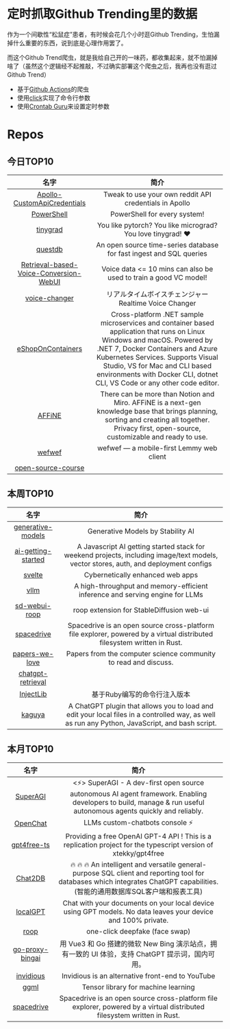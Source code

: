 # 定时抓取Github Trending里的数据

作为一个间歇性“松鼠症”患者，有时候会花几个小时逛Github Trending，生怕漏掉什么重要的东西，说到底是心理作用罢了。

而这个Github Trend爬虫，就是我给自己开的一味药，都收集起来，就不怕漏掉啥了（虽然这个逻辑经不起推敲，不过确实部署这个爬虫之后，我再也没有逛过Github Trend）

* 基于[Github Actions](https://docs.github.com/en/actions)的爬虫
* 使用[click](https://github.com/pallets/click)实现了命令行参数
* 使用[Crontab Guru](https://crontab.guru/)来设置定时参数

# Repos
## 今日TOP10 
<!-- START OF DAILY_TOP10_REPOS -->
| 名字 | 简介 |
| :----: | :----: |
| [Apollo-CustomApiCredentials](https://github.com/EthanArbuckle/Apollo-CustomApiCredentials) | Tweak to use your own reddit API credentials in Apollo |
| [PowerShell](https://github.com/PowerShell/PowerShell) | PowerShell for every system! |
| [tinygrad](https://github.com/geohot/tinygrad) | You like pytorch? You like micrograd? You love tinygrad! ❤️ |
| [questdb](https://github.com/questdb/questdb) | An open source time-series database for fast ingest and SQL queries |
| [Retrieval-based-Voice-Conversion-WebUI](https://github.com/RVC-Project/Retrieval-based-Voice-Conversion-WebUI) | Voice data <= 10 mins can also be used to train a good VC model! |
| [voice-changer](https://github.com/w-okada/voice-changer) | リアルタイムボイスチェンジャー Realtime Voice Changer |
| [eShopOnContainers](https://github.com/dotnet-architecture/eShopOnContainers) | Cross-platform .NET sample microservices and container based application that runs on Linux Windows and macOS. Powered by .NET 7, Docker Containers and Azure Kubernetes Services. Supports Visual Studio, VS for Mac and CLI based environments with Docker CLI, dotnet CLI, VS Code or any other code editor. |
| [AFFiNE](https://github.com/toeverything/AFFiNE) | There can be more than Notion and Miro. AFFiNE is a next-gen knowledge base that brings planning, sorting and creating all together. Privacy first, open-source, customizable and ready to use. |
| [wefwef](https://github.com/aeharding/wefwef) | wefwef — a mobile-first Lemmy web client |
| [open-source-course](https://github.com/WeMakeDevs/open-source-course) |  |
<!-- END OF DAILY_TOP10_REPOS -->

## 本周TOP10
<!-- START OF WEEKLY_TOP10_REPOS -->
| 名字 | 简介 |
| :----: | :----: |
| [generative-models](https://github.com/Stability-AI/generative-models) | Generative Models by Stability AI |
| [ai-getting-started](https://github.com/a16z-infra/ai-getting-started) | A Javascript AI getting started stack for weekend projects, including image/text models, vector stores, auth, and deployment configs |
| [svelte](https://github.com/sveltejs/svelte) | Cybernetically enhanced web apps |
| [vllm](https://github.com/vllm-project/vllm) | A high-throughput and memory-efficient inference and serving engine for LLMs |
| [sd-webui-roop](https://github.com/s0md3v/sd-webui-roop) | roop extension for StableDiffusion web-ui |
| [spacedrive](https://github.com/spacedriveapp/spacedrive) | Spacedrive is an open source cross-platform file explorer, powered by a virtual distributed filesystem written in Rust. |
| [papers-we-love](https://github.com/papers-we-love/papers-we-love) | Papers from the computer science community to read and discuss. |
| [chatgpt-retrieval](https://github.com/techleadhd/chatgpt-retrieval) |  |
| [InjectLib](https://github.com/QiuChenlyOpenSource/InjectLib) | 基于Ruby编写的命令行注入版本 |
| [kaguya](https://github.com/ykdojo/kaguya) | A ChatGPT plugin that allows you to load and edit your local files in a controlled way, as well as run any Python, JavaScript, and bash script. |
<!-- END OF WEEKLY_TOP10_REPOS -->

## 本月TOP10
<!-- START OF MONTHLY_TOP10_REPOS -->
| 名字 | 简介 |
| :----: | :----: |
| [SuperAGI](https://github.com/TransformerOptimus/SuperAGI) | <⚡️> SuperAGI - A dev-first open source autonomous AI agent framework. Enabling developers to build, manage & run useful autonomous agents quickly and reliably. |
| [OpenChat](https://github.com/openchatai/OpenChat) | LLMs custom-chatbots console ⚡ |
| [gpt4free-ts](https://github.com/xiangsx/gpt4free-ts) | Providing a free OpenAI GPT-4 API ! This is a replication project for the typescript version of xtekky/gpt4free |
| [Chat2DB](https://github.com/alibaba/Chat2DB) | 🔥 🔥 🔥 An intelligent and versatile general-purpose SQL client and reporting tool for databases which integrates ChatGPT capabilities.(智能的通用数据库SQL客户端和报表工具) |
| [localGPT](https://github.com/PromtEngineer/localGPT) | Chat with your documents on your local device using GPT models. No data leaves your device and 100% private. |
| [roop](https://github.com/s0md3v/roop) | one-click deepfake (face swap) |
| [go-proxy-bingai](https://github.com/adams549659584/go-proxy-bingai) | 用 Vue3 和 Go 搭建的微软 New Bing 演示站点，拥有一致的 UI 体验，支持 ChatGPT 提示词，国内可用。 |
| [invidious](https://github.com/iv-org/invidious) | Invidious is an alternative front-end to YouTube |
| [ggml](https://github.com/ggerganov/ggml) | Tensor library for machine learning |
| [spacedrive](https://github.com/spacedriveapp/spacedrive) | Spacedrive is an open source cross-platform file explorer, powered by a virtual distributed filesystem written in Rust. |
<!-- END OF MONTHLY_TOP10_REPOS -->
